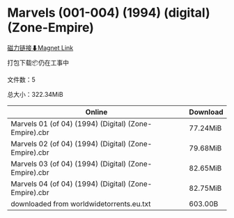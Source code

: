 # Marvels (001-004) (1994) (digital) (Zone-Empire)

[磁力链接⬇Magnet Link](magnet:?xt=urn:btih:c8f459685484ff1fc564109c28803a0b72b709fb&dn=Marvels%20%28001-004%29%20%281994%29%20%28digital%29%20%28Zone-Empire%29)

打包下载📦仍在工事中

文件数：5

总大小：322.34MiB

Online | Download
--- | ---
Marvels 01 (of 04) (1994) (Digital) (Zone-Empire).cbr | 77.24MiB
Marvels 02 (of 04) (1994) (Digital) (Zone-Empire).cbr | 79.68MiB
Marvels 03 (of 04) (1994) (Digital) (Zone-Empire).cbr | 82.65MiB
Marvels 04 (of 04) (1994) (Digital) (Zone-Empire).cbr | 82.75MiB
downloaded from worldwidetorrents.eu.txt | 603.00B